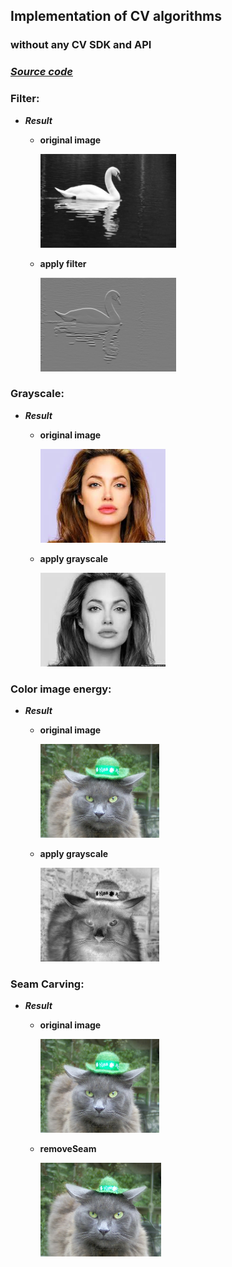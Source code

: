 ## Implementation of CV algorithms

### without any CV SDK and API

### ***[Source code]()***

### **Filter:**

* ***Result***

  * **original image**
  
    <img src="/PRHW/swan.png" height="150">
    
  * **apply filter**
  
    <img src="/PRHW/swanFiltered.png" height="150">
  
### **Grayscale:**

* ***Result***

  * **original image**
  
    <img src="/PRHW/face.jpg" height="150">
    
  * **apply grayscale**
  
    <img src="/PRHW/faceGray.png" height="150">

### **Color image energy:**

* ***Result***

  * **original image**
  
    <img src="/PRHW/cat.png" height="150">
    
  * **apply grayscale**
  
    <img src="/PRHW/catEngC.png" height="150">
    
### **Seam Carving:**

* ***Result***
  
  * **original image**
  
    <img src="/PRHW/cat.png" height="150">
    
  * **removeSeam**
  
    <img src="/PRHW/catResized.png" height="150">    
